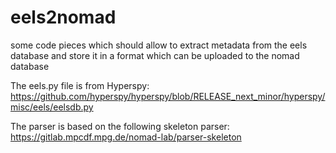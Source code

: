 # eels2nomad
some code pieces which should allow to extract metadata from the eels database and store it in a format which can be uploaded to the nomad database

The eels.py file is from Hyperspy:
https://github.com/hyperspy/hyperspy/blob/RELEASE_next_minor/hyperspy/misc/eels/eelsdb.py

The parser is based on the following skeleton parser:
https://gitlab.mpcdf.mpg.de/nomad-lab/parser-skeleton
